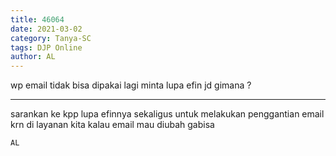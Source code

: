 ```yaml
---
title: 46064
date: 2021-03-02
category: Tanya-SC
tags: DJP Online
author: AL
---
```


wp email tidak bisa dipakai lagi minta lupa efin jd gimana ?

---

sarankan ke kpp lupa efinnya sekaligus untuk melakukan penggantian email krn di layanan kita kalau email mau diubah gabisa

`AL`
